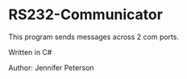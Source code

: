 # RS232-Communicator
This program sends messages across 2 com ports.

Written in C#

Author: Jennifer Peterson
